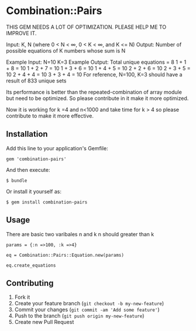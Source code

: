# Combination::Pairs

THIS GEM NEEDS A LOT OF OPTIMIZATION. PLEASE HELP ME TO IMPROVE IT.

Input: K, N (where 0 < N < ∞, 0 < K < ∞, and K <= N)
Output: Number of possible equations of K numbers whose sum is N

Example Input:
N=10 K=3
Example Output:
Total unique equations = 8
  1 + 1 + 8 = 10
  1 + 2 + 7 = 10
  1 + 3 + 6 = 10
  1 + 4 + 5 = 10
  2 + 2 + 6 = 10
  2 + 3 + 5 = 10
  2 + 4 + 4 = 10
  3 + 3 + 4 = 10
For reference, N=100, K=3 should have a result of 833 unique sets 

Its performance is better than the repeated-combination of array module but need to be optimized. So please contribute in it make it more optimized.

Now it is working for k =4 and n<1000 and take time for k > 4 so please contribute to make it more effective.

## Installation

Add this line to your application's Gemfile:

    gem 'combination-pairs'

And then execute:

    $ bundle

Or install it yourself as:

    $ gem install combination-pairs

## Usage

There are basic two varibales n and k
n should greater than k

    params = {:n =>100, :k =>4}

    eq = Combination::Pairs::Equation.new(params)

    eq.create_equations


## Contributing

1. Fork it
2. Create your feature branch (`git checkout -b my-new-feature`)
3. Commit your changes (`git commit -am 'Add some feature'`)
4. Push to the branch (`git push origin my-new-feature`)
5. Create new Pull Request
